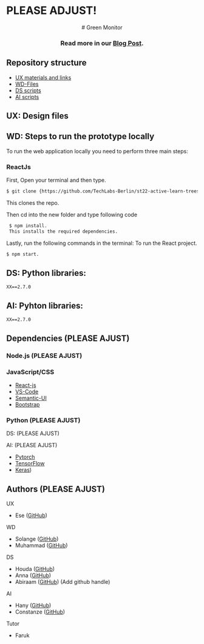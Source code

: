 # PLEASE ADJUST!



<div align="center">
# Green Monitor

### Read more in our [Blog Post](https://github.com/TechLabs-Berlin/st22-active-learn-trees/blob/main/blogpost.md).

</div>

## Repository structure

- [UX materials and links](https://www.figma.com/proto/PGq3rmaDOrUktd5JprehYb/High-fidelity-prototype?node-id=0%3A1&scaling=scale-down&starting-point-node-id=208%3A139)
- [WD-Files](https://github.com/TechLabs-Berlin/st22-active-learn-trees/tree/main/learntreesfive)
- [DS scripts](https://github.com/TechLabs-Berlin/st22-active-learn-trees/tree/main/DS-district-analysis)
- [AI scripts](https://github.com/TechLabs-Berlin/st22-active-learn-trees/tree/main/DL-neural-network)

## UX: Design files


## WD:  Steps to run the prototype locally

To run the web application locally you need to perform three main steps:

### ReactJs

First, Open your terminal and then type.

```bash
$ git clone {https://github.com/TechLabs-Berlin/st22-active-learn-trees}
```
This clones the repo.

Then cd into the new folder and type following code
```bash
 $ npm install. 
 This installs the required dependencies.
```

Lastly, run the following commands in the terminal:
To run the React project. 

```bash
$ npm start.
```




## DS: Python libraries:
```
XX==2.7.0

```



## AI: Pyhton libraries:
```
XX==2.7.0

```

## Dependencies (PLEASE AJUST)

### Node.js (PLEASE AJUST)


### JavaScript/CSS
- [React-js](https://reactjs.org/docs/getting-started.html)
- [VS-Code](https://code.visualstudio.com/)
- [Semantic-UI](https://semantic-ui.com/)
- [Bootstrap](https://getbootstrap.com/)




### Python (PLEASE AJUST)
DS: (PLEASE AJUST)


AI: (PLEASE AJUST)
- [Pytorch](https://pytorch.org/)
- [TensorFlow](https://www.tensorflow.org/)
- [Keras](https://keras.io/))


## Authors (PLEASE AJUST)

UX
- Ese ([GitHub](https://github.com/Ese101))

WD
- Solange ([GitHub](https://github.com/atenkia))
- Muhammad ([GitHub](https://github.com/Faiydee))


DS
- Houda ([GitHub](https://github.com/Houda-Ouhmad)) 
- Anna ([GitHub](https://github.com/AnnaUlbri)) 
- Abiraam ([GitHub]()) (Add github handle)

AI
- Hany ([GitHub](https://github.com/Hany-mohsen-elhassany)) 
- Constanze ([GitHub](https://github.com/Constifox)) 

Tutor
- Faruk 
